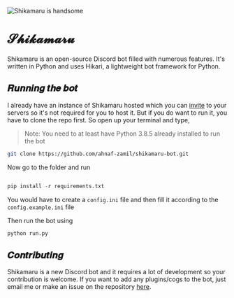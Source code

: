 ![Shikamaru is handsome](https://cdn.discordapp.com/avatars/759338827432722472/e5d0d195b45e4c057dfedda875d8eed2.png?size=1024)

# 𝓢𝓱𝓲𝓴𝓪𝓶𝓪𝓻𝓾
Shikamaru is an open-source Discord bot filled with numerous features. It's written in Python and uses Hikari, a lightweight bot framework for Python.


## 𝑹𝒖𝒏𝒏𝒊𝒏𝒈 𝒕𝒉𝒆 𝒃𝒐𝒕

I already have an instance of Shikamaru hosted which you can [invite](https://discord.com/api/oauth2/authorize?client_id=759338827432722472&permissions=8&scope=bot) to your servers so it's not required for you to host it. But if you do want to run it,
you have to clone the repo first. So open up your terminal and type,

> Note: You need to at least have Python 3.8.5 already installed to run the bot

```bash
git clone https://github.com/ahnaf-zamil/shikamaru-bot.git
```

Now go to the folder and run
```py

pip install -r requirements.txt
```

You would have to create a `config.ini` file and then fill it according to the `config.example.ini` file

Then run the bot using
```bash
python run.py
```

## 𝑪𝒐𝒏𝒕𝒓𝒊𝒃𝒖𝒕𝒊𝒏𝒈
Shikamaru is a new Discord bot and it requires a lot of development so your contribution is welcome. If you want to add any plugins/cogs to the bot, just email me or make an issue on the repository [here](https://github.com/ahnaf-zamil/shikamaru-bot/issues).
